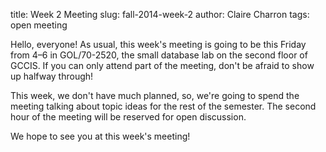 title: Week 2 Meeting
slug: fall-2014-week-2
author: Claire Charron
tags: open meeting

Hello, everyone! As usual, this week's meeting is going to be this Friday from 4–6 in GOL/70-2520, the small database lab on the second floor of GCCIS. If you can only attend part of the meeting, don't be afraid to show up halfway through!

This week, we don't have much planned, so, we're going to spend the meeting talking about topic ideas for the rest of the semester. The second hour of the meeting will be reserved for open discussion.

We hope to see you at this week's meeting!
